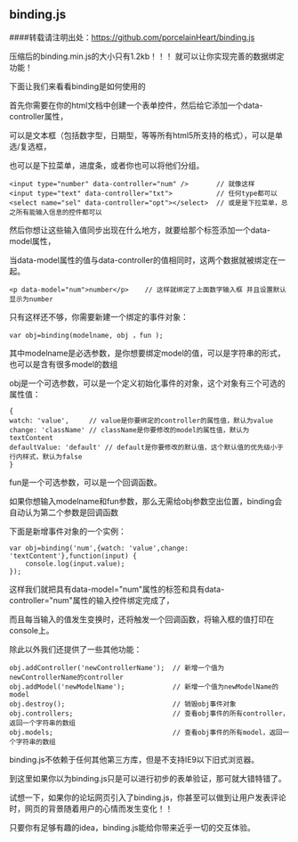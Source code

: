 ## binding.js

####转载请注明出处：https://github.com/porcelainHeart/binding.js

压缩后的binding.min.js的大小只有1.2kb！！！ 就可以让你实现完善的数据绑定功能！

下面让我们来看看binding是如何使用的

首先你需要在你的html文档中创建一个表单控件，然后给它添加一个data-controller属性，

可以是文本框（包括数字型，日期型，等等所有html5所支持的格式），可以是单选/复选框，

也可以是下拉菜单，进度条，或者你也可以将他们分组。

    <input type="number" data-controller="num" />       // 就像这样
    <input type="text" data-controller="txt">           // 任何type都可以
    <select name="sel" data-controller="opt"></select>  // 或是是下拉菜单，总之所有能输入信息的控件都可以

然后你想让这些输入值同步出现在什么地方，就要给那个标签添加一个data-model属性，

当data-model属性的值与data-controller的值相同时，这两个数据就被绑定在一起。

    <p data-model="num">number</p>    // 这样就绑定了上面数字输入框 并且设置默认显示为number
    
只有这样还不够，你需要新建一个绑定的事件对象：

    var obj=binding(modelname, obj ，fun ); 

其中modelname是必选参数，是你想要绑定model的值，可以是字符串的形式，也可以是含有很多model的数组

obj是一个可选参数，可以是一个定义初始化事件的对象，这个对象有三个可选的属性值：

    {
    watch: 'value',     // value是你要绑定的controller的属性值，默认为value
    change: 'className' // className是你要修改的model的属性值，默认为textContent
    defaultValue: 'default' // default是你要修改的默认值，这个默认值的优先级小于行内样式，默认为false
    }
fun是一个可选参数，可以是一个回调函数。

如果你想输入modelname和fun参数，那么无需给obj参数空出位置，binding会自动认为第二个参数是回调函数

下面是新增事件对象的一个实例：

    var obj=binding('num',{watch: 'value',change: 'textContent'},function(input) {
        console.log(input.value);
    });
    
这样我们就把具有data-model="num"属性的标签和具有data-controller="num"属性的输入控件绑定完成了，

而且每当输入的值发生变换时，还将触发一个回调函数，将输入框的值打印在console上。

除此以外我们还提供了一些其他功能：

    obj.addController('newControllerName');  // 新增一个值为newControllerName的controller
    obj.addModel('newModelName');            // 新增一个值为newModelName的model
    obj.destroy();                           // 销毁obj事件对象
    obj.controllers;                         // 查看obj事件的所有controller，返回一个字符串的数组
    obj.models;                              // 查看obj事件的所有model，返回一个字符串的数组
    
binding.js不依赖于任何其他第三方库，但是不支持IE9以下旧式浏览器。

到这里如果你以为binding.js只是可以进行初步的表单验证，那可就大错特错了。

试想一下，如果你的论坛网页引入了binding.js，你甚至可以做到让用户发表评论时，网页的背景随着用户的心情而发生变化！！

只要你有足够有趣的idea，binding.js能给你带来近乎一切的交互体验。
